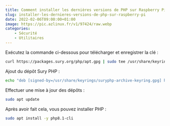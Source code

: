 ```yaml
---
title: Comment installer les dernières versions de PHP sur Raspberry Pi ?
slug: installer-les-dernieres-versions-de-php-sur-raspberry-pi
date: 2022-02-06T09:00:00+01:00
image: https://pic.azlinux.fr/v1/97424/raw.webp
categories:
    - Sécurité
    - Utilitaires
--- 
```


Exécutez la commande ci-dessous pour télécharger et enregistrer la clé :

```bash
curl https://packages.sury.org/php/apt.gpg | sudo tee /usr/share/keyrings/suryphp-archive-keyring.gpg >/dev/null
```

Ajout du dépôt Sury PHP :

```bash
echo "deb [signed-by=/usr/share/keyrings/suryphp-archive-keyring.gpg] https://packages.sury.org/php/ $(lsb_release -cs) main" | sudo tee /etc/apt/sources.list.d/sury-php.list
```

Effectuer une mise à jour des dépôts :

```bash
sudo apt update
```

Après avoir fait cela, vous pouvez installer PHP :

```bash
sudo apt install -y php8.1-cli
```